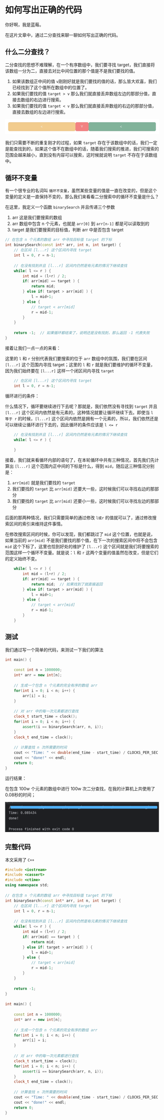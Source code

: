 # 如何写出正确的代码

你好啊，我是蓝莓。

在这片文章中，通过二分查找来聊一聊如何写出正确的代码。



## 什么二分查找？

二分查找的思想不难理解，在一个有序数组中，我们要寻找 target，我们直接将该数组一分为二，直接去对比中间位置的那个值是不是我们要找的值。

1. 如果该数组正中间的值  `v`刚刚好就是我们要找的值的话，那么皆大欢喜，我们已经找到了这个值所在数组中的位置了。
2. 如果我们要找的值 `target > v` 那么我们就直接丢弃数组左边的那部分值，直接去数组的右边进行搜索。 
3. 如果我们要找的值 `target < v` 那么我们就直接丢弃数组的右边的那部分值，直接去数组的左边进行搜索。

![](content.assets/image-20240823191739212.png)

我们只需要不断的重复刚才的过程，如果 `target` 存在于该数组中的话，我们一定是能查找到的，如果这个值不在数组中的话，随着我们搜索的推进，我们可搜索的范围会越来越小，直到没有内容可以搜索，这时候就说明 `target` 不存在于该数组中。



## 循环不变量

有一个很专业的名词叫 `循环不变量`，虽然某些变量的值是一直在改变的，但是这个变量的定义是一直保持不变的，那么我们来看看二分搜索中的循环不变量是什么？

在这里，我定义一个函数 `binarySearch` 并且传递三个参数

1. arr 这是我们要搜索的数组
2. arr 数组中包含 n 个元素，也就是 `arr[0]` 到 `arr[n-1]` 都是可以读取到的
3. target 是我们要搜索的目标值，判断 arr 中是否包含 target

```c++
// 在包含 n 个元素的数组 arr 中寻找目标值 target 的下标
int binarySearch(const int* arr, int n, int target) {
    // 在区间 [l...r] 这个区间内寻找 target
    int l = 0, r = n-1;

    // 在没有找到并且 [l...r] 区间内仍然是有元素的情况下继续查找
    while( l <= r ) {
        int mid = (l+r) / 2;
        if( arr[mid] == target ) {
            return mid;
        } else if( target > arr[mid] ) {
            l = mid+1;
        } else {
            // target < arr[mid]
            r = mid-1;
        }
    }

    return -1;  // 如果循环都结束了，说明还是没有找到，那么返回 -1 代表失败
}
```



接着让我们一点一点的来看：

这里的 `l` 和 `r` 分别代表我们要搜索的位于 `arr` 数组中的氛围，我们要在区间 `[l...r]` 这个范围内寻找 target；这里的 `l` 和 `r` 就是我们要维护的循环不变量，因为我们始终要在 `[l...r]` 这样一个闭区间内寻找 `target`

```c++
    // 在区间 [l...r] 这个区间内寻找 target
    int l = 0, r = n-1;
```



循环进行的条件：

什么情况下，循环要继续进行下去呢？那就是，我们依然没有寻找到 `target` 并且 `[l...r]` 这个区间内依然是有元素的，这种情况就要让循环继续下去。即使当 `l 等于 r` 的时候，`[l...r]` 这个区间内依然是拥有一个元素的，所以，我们依然还是可以继续让循环进行下去的，因此循环的条件应该是 `l <= r` 

```c++
    // 在没有找到并且 [l...r] 区间内仍然是有元素的情况下继续查找
	while( l <= r ) {

    }
```



接着，我们就来看循环内部的语句了，在本轮循环中共有三种情况，首先我们先计算出 `[l...r]` 这个范围内正中间的下标是什么，得到 `mid`，随后这三种情况分别是：

1. `arr[mid]` 就是我们要找的 `target`
2. 我们要找的 `target` 比 `arr[mid]` 还要大一些，这时候我们可以寻找右边的那部分
3. 我们要找的 `target` 比 `arr[mid]` 还要小一些，这时候我们可以寻找左边的那部分

后面的那两种情况，我们只需要简单的通过修改 `l或r` 的值就可以了，通过修改搜索区间的索引来维持这件事情。

在修改搜索区间的时候，你可以发现，我们都跳过了 `mid` 这个位置，也就是说，如果当前的 `arr[mid]` 不是我们要找的那个值，在下一次的搜索区间中将不会包含 `mid` 这个下标了，这里也恰到好处的维护了 `[l...r]` 这个区间就是我们将要搜索的范围这样一个循环不变量。就是说：`l` 和 `r` 这两个变量的值虽然在改变，但是它们的定义始终不变。

```c++
    while( l <= r ) {
        int mid = (l+r) / 2;
        if( arr[mid] == target ) {
            return mid;  // 如果找到了就直接返回
        } else if( target > arr[mid] ) {
            l = mid+1;
        } else {
            // target < arr[mid]
            r = mid-1;
        }
    }
```



## 测试

我们通过写一个简单的代码，来测试一下我们的算法

```c++
int main() {

    const int n = 1000000;
    int* arr = new int[n];

    // 生成一个包含 n 个元素的完全有序的数组 arr
    for(int i = 0; i < n; i++) {
        arr[i] = i;
    }

    // 对 arr 中的每一次元素都进行查找
    clock_t start_time = clock();
    for(int i = 0; i < n; i++) {
        assert(i == binarySearch(arr, n, i));
    }
    clock_t end_time = clock();

    // 计算查找 n 次所需要的时间
    cout << "Time: " << double(end_time - start_time) / CLOCKS_PER_SEC << endl;
    cout << "done!" << endl;
    return 0;
}
```



运行结果：

在包含 100w 个元素的数组中进行 100w 次二分查找，在我的计算机上共使用了 0.08秒的时间；

![](content.assets/image-20240823195210126.png)



## 完整代码

本文采用了 `C++`

```c++
#include <iostream>
#include <cassert>
#include <ctime>
using namespace std;

// 在包含 n 个元素的数组 arr 中寻找目标值 target 的下标
int binarySearch(const int* arr, int n, int target) {
    // 在区间 [l...r] 这个区间内寻找 target
    int l = 0, r = n-1;

    // 在没有找到并且 [l...r] 区间内仍然是有元素的情况下继续查找
    while( l <= r ) {
        int mid = (l+r) / 2;
        if( arr[mid] == target ) {
            return mid;
        } else if( target > arr[mid] ) {
            l = mid+1;
        } else {
            // target < arr[mid]
            r = mid-1;
        }
    }

    return -1;
}

int main() {

    const int n = 1000000;
    int* arr = new int[n];

    // 生成一个包含 n 个元素的完全有序的数组 arr
    for(int i = 0; i < n; i++) {
        arr[i] = i;
    }

    // 对 arr 中的每一次元素都进行查找
    clock_t start_time = clock();
    for(int i = 0; i < n; i++) {
        assert(i == binarySearch(arr, n, i));
    }
    clock_t end_time = clock();

    // 计算查找 n 次所需要的时间
    cout << "Time: " << double(end_time - start_time) / CLOCKS_PER_SEC << endl;
    cout << "done!" << endl;
    return 0;
}

```

